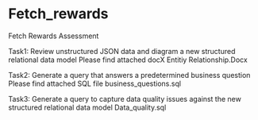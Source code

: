 # Fetch_rewards
Fetch Rewards Assessment


Task1: Review unstructured JSON data and diagram a new structured relational data model
Please find attached docX Entitiy Relationship.Docx



Task2: Generate a query that answers a predetermined business question
Please find attached SQL file business_questions.sql



Task3: Generate a query to capture data quality issues against the new structured relational data model
Data_quality.sql



